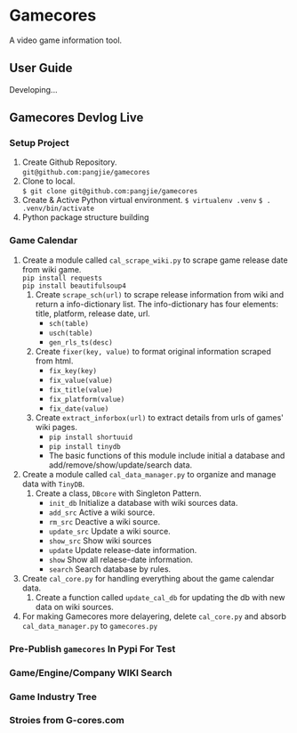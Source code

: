 # Gamecores
A video game information tool. 

## User Guide
Developing...

## Gamecores Devlog Live

### Setup Project

1. Create Github Repository.  
    `git@github.com:pangjie/gamecores`
2. Clone to local.  
    `$ git clone git@github.com:pangjie/gamecores`
3. Create & Active Python virtual environment.
    `$ virtualenv .venv`
    `$ . .venv/bin/activate`
4. Python package structure building

### Game Calendar

1. Create a module called `cal_scrape_wiki.py` to scrape game release date from wiki game.  
    `pip install requests`  
    `pip install beautifulsoup4`
    1. Create `scrape_sch(url)` to scrape release information from wiki and return a info-dictionary list. The info-dictionary has four elements: title, platform, release date, url.  
        + `sch(table)`
        + `usch(table)`
        + `gen_rls_ts(desc)`
    2. Create `fixer(key, value)` to format original information scraped from html. 
        + `fix_key(key)`
        + `fix_value(value)`
        + `fix_title(value)`
        + `fix_platform(value)`
        + `fix_date(value)`
    3. Create `extract_inforbox(url)` to extract details from urls of games' wiki pages. 
        + `pip install shortuuid`
        + `pip install tinydb`
        + The basic functions of this module include initial a database and add/remove/show/update/search data. 
2. Create a module called `cal_data_manager.py` to organize and manage data with `TinyDB`.  
    1. Create a class, `DBcore` with Singleton Pattern. 
        + `init_db` Initialize a database with wiki sources data.
        + `add_src` Active a wiki source.
        + `rm_src` Deactive a wiki source.
        + `update_src` Update a wiki source.
        + `show_src` Show wiki sources
        + `update` Update release-date information.
        + `show` Show all relaese-date information.
        + `search` Search database by rules.
3. Create `cal_core.py` for handling everything about the game calendar data.
    1. Create a function called `update_cal_db` for updating the db with new data on wiki sources.  
4. For making Gamecores more delayering, delete `cal_core.py` and absorb `cal_data_manager.py` to `gamecores.py`

###  Pre-Publish `gamecores` In Pypi For Test

###  Game/Engine/Company WIKI Search

###  Game Industry Tree

###  Stroies from G-cores.com

